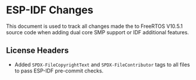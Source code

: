 # ESP-IDF Changes

This document is used to track all changes made the to FreeRTOS V10.5.1 source code when adding dual core SMP support or IDF additional features.

## License Headers

- Added `SPDX-FileCopyrightText` and `SPDX-FileContributor` tags to all files to pass ESP-IDF pre-commit checks.